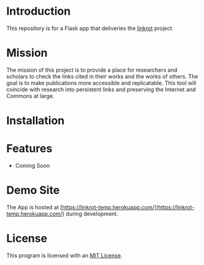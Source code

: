 # Introduction

This repository is for a Flask app that deliveries the [linkrot](https://github.com/marshalmiller/linkrot/) project.

# Mission
The mission of this project is to provide a place for researchers and scholars to check the links cited in their works and the works of others. The goal is to make publications more accessible and replicatable. This tool will coincide with research into persistent links and preserving the Internet and Commons at large.

# Installation



# Features

- Coming Soon

# Demo Site

The App is hosted at [https://linkrot-temp.herokuapp.com/](https://linkrot-temp.herokuapp.com/) during development.
            
# License
This program is licensed with an [MIT License](https://github.com/marshalmiller/linkrot/blob/main/LICENSE).
